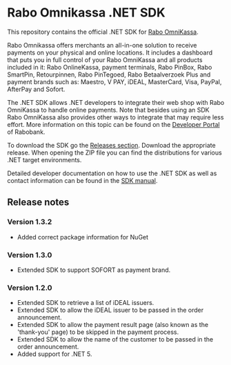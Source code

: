# Rabo Omnikassa .NET SDK

This repository contains the official .NET SDK for [Rabo OmniKassa](https://www.rabobank.nl/omnikassa).

Rabo Omnikassa offers merchants an all-in-one solution to receive payments on your physical and online locations. It includes a dashboard that puts you in full control of your Rabo OmniKassa and all products included in it: Rabo OnlineKassa, payment terminals, Rabo PinBox, Rabo SmartPin, Retourpinnen, Rabo PinTegoed, Rabo Betaalverzoek Plus and payment brands such as: Maestro, V PAY, iDEAL, MasterCard, Visa, PayPal, AfterPay and Sofort.

The .NET SDK allows .NET developers to integrate their web shop with Rabo OmniKassa to handle online payments. Note that besides using an SDK Rabo OmniKassa also provides other ways to integrate that may require less effort. More information on this topic can be found on the [Developer Portal](https://developer.rabobank.nl/overview/rabo-omnikassa) of Rabobank.

To download the SDK go the [Releases section](https://github.com/rabobank-nederland/omnikassa-dotnet-sdk/releases). Download the appropriate release. When opening the ZIP file you can find the distributions for various .NET target environments.

Detailed developer documentation on how to use the .NET SDK as well as contact information can be found in the [SDK manual](https://github.com/rabobank-nederland/omnikassa-sdk-doc/blob/main/README.md).

## Release notes

### Version 1.3.2
* Added correct package information for NuGet

### Version 1.3.0
* Extended SDK to support SOFORT as payment brand.

### Version 1.2.0
* Extended SDK to retrieve a list of iDEAL issuers.
* Extended SDK to allow the iDEAL issuer to be passed in the order announcement.
* Extended SDK to allow the payment result page (also known as the 'thank-you' page) to be skipped in the payment process.
* Extended SDK to allow the name of the customer to be passed in the order announcement.
* Added support for .NET 5.
